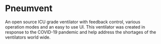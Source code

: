 # Pneumvent
  An open source ICU grade ventilator with feedback control, various operation modes and an easy to use UI. This ventilator was created in response to the COVID-19 pandemic and help address the shortages of the ventilators world wide.
